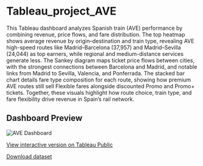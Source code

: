 # Tableau_project_AVE
This Tableau dashboard analyzes Spanish train (AVE) performance by combining revenue, price flows, and fare distribution. The top heatmap shows average revenue by origin–destination and train type, revealing AVE high-speed routes like Madrid–Barcelona (37,957) and Madrid–Sevilla (24,044) as top earners, while regional and medium-distance services generate less. The Sankey diagram maps ticket price flows between cities, with the strongest connections between Barcelona and Madrid, and notable links from Madrid to Sevilla, Valencia, and Ponferrada. The stacked bar chart details fare type composition for each route, showing how premium AVE routes still sell Flexible fares alongside discounted Promo and Promo+ tickets. Together, these visuals highlight how route choice, train type, and fare flexibility drive revenue in Spain’s rail network.

## Dashboard Preview
![AVE Dashboard](Ave_dashboard_1.jpeg)

[View interactive version on Tableau Public](https://public.tableau.com/app/profile/victoria.komissarchik.trubitsyna/viz/AVE_dashboard_/Dashboard1?publish=yes)

[Download dataset](AVE.xlsx)
